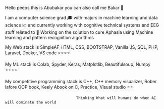 Hello peeps this is Abubakar you can also call me Bakar 👋

I am a computer science grad 🎓 with majors in machine learning and data science 📈 and currently working with cognitive technical systems and EEG stuff related to 🧠
Working on the solution to cure Aphasia using Machine learning and pattern recognition algorithms

My Web stack is SimpleAF HTML, CSS, BOOTSTRAP, Vanilla JS, SQL, PHP, Laravel, Docker, VS code ⭐⭐⭐⭐

My ML stack is  Colab, Spyder, Keras, Matplotlib, Beautifulsoup, Numpy  ⭐⭐⭐⭐

My competitive programming stack is C++, C++ memory visualizer, Rober lafore OOP book, Keely Abook on C, Practice, Visual studio ⭐⭐


                                    Thinking What will humans do when AI will dominate the world


